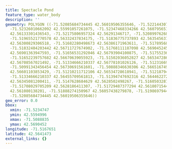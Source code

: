 ```yaml
---
title: Spectacle Pond
feature_type: water_body
description: ''
geometry: POLYGON ((-71.52085684734445 42.56019506355646, -71.5221443076713 42.55949963895613,
  -71.52326010662092 42.55991057261075, -71.52347468334266 42.56079565129144, -71.52175806957324
  42.56133301436543, -71.52175806957324 42.56291346717, -71.52089976268809 42.5635772454096,
  -71.51965521770578 42.56332437834175, -71.51836775737893 42.56354563708258, -71.51738070446109
  42.56300829306518, -71.51682280498673 42.56386171963611, -71.51789568859182 42.56569496686966,
  -71.51832484203442 42.56711727674902, -71.51768111187098 42.56904524503316, -71.516608228265
  42.56901363947593, -71.51656531292046 42.56793904100875, -71.5175523658383 42.56670639055923,
  -71.51652239757682 42.56670639055923, -71.51502036052827 42.56534728618941, -71.51454829174206
  42.56708567021492, -71.51334666210337 42.56778101026126, -71.51231669384191 42.56737012844334,
  -71.50991343456454 42.56730691561601, -71.50888346630306 42.56651674986663, -71.51102923351506
  42.56601103853429, -71.51210211712106 42.56534728618941, -71.51218794780922 42.56484156537672,
  -71.51334666210337 42.56455709561813, -71.51394747692316 42.56446227207701, -71.51381873089048
  42.56345081200411, -71.5147628684629 42.5628502498267, -71.51605032878973 42.56303990166509,
  -71.51708029705209 42.5628186411307, -71.51729487377294 42.56180715441052, -71.51759528118284
  42.561080138201, -71.51888274150967 42.56057438279878, -71.51986979442661 42.55991057261075,
  -71.52085684734445 42.56019506355646))
geo_error: 0.0
bbox:
  xmin: -71.5234747
  ymin: 42.5594996
  xmax: -71.5088835
  ymax: 42.5690452
longitude: -71.5167651
latitude: 42.5641473
external_links: {}
---
```

